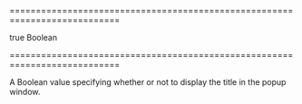 ===========================================================================
<!--default-->true<!--/default-->
<!--type-->Boolean<!--/type-->
===========================================================================

<!--shortDescription-->
A Boolean value specifying whether or not to display the title in the popup window.
<!--/shortDescription-->

<!--fullDescription-->

<!--/fullDescription-->